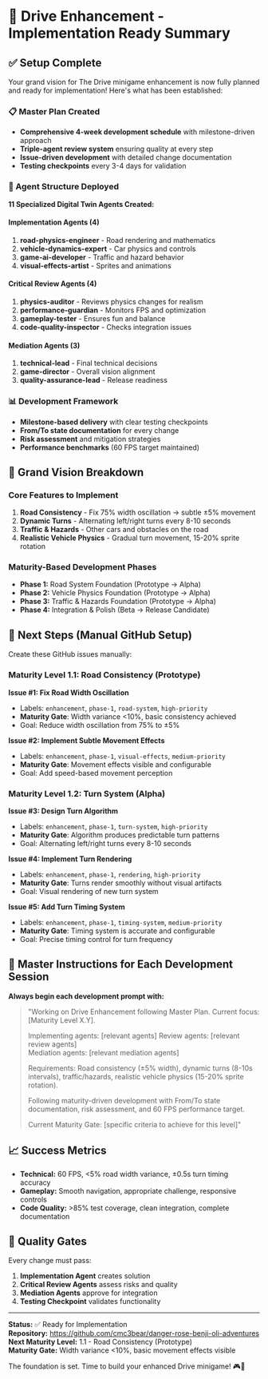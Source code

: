 # 🚀 Drive Enhancement - Implementation Ready Summary

## ✅ Setup Complete

Your grand vision for The Drive minigame enhancement is now fully planned and ready for implementation! Here's what has been established:

### 📋 Master Plan Created
- **Comprehensive 4-week development schedule** with milestone-driven approach
- **Triple-agent review system** ensuring quality at every step
- **Issue-driven development** with detailed change documentation
- **Testing checkpoints** every 3-4 days for validation

### 🤖 Agent Structure Deployed
**11 Specialized Digital Twin Agents Created:**

#### Implementation Agents (4)
1. **road-physics-engineer** - Road rendering and mathematics
2. **vehicle-dynamics-expert** - Car physics and controls  
3. **game-ai-developer** - Traffic and hazard behavior
4. **visual-effects-artist** - Sprites and animations

#### Critical Review Agents (4)
1. **physics-auditor** - Reviews physics changes for realism
2. **performance-guardian** - Monitors FPS and optimization
3. **gameplay-tester** - Ensures fun and balance
4. **code-quality-inspector** - Checks integration issues

#### Mediation Agents (3)
1. **technical-lead** - Final technical decisions
2. **game-director** - Overall vision alignment
3. **quality-assurance-lead** - Release readiness

### 📊 Development Framework
- **Milestone-based delivery** with clear testing checkpoints
- **From/To state documentation** for every change
- **Risk assessment** and mitigation strategies
- **Performance benchmarks** (60 FPS target maintained)

## 🎯 Grand Vision Breakdown

### Core Features to Implement
1. **Road Consistency** - Fix 75% width oscillation → subtle ±5% movement
2. **Dynamic Turns** - Alternating left/right turns every 8-10 seconds
3. **Traffic & Hazards** - Other cars and obstacles on the road
4. **Realistic Vehicle Physics** - Gradual turn movement, 15-20% sprite rotation

### Maturity-Based Development Phases
- **Phase 1:** Road System Foundation (Prototype → Alpha)
- **Phase 2:** Vehicle Physics Foundation (Prototype → Alpha)
- **Phase 3:** Traffic & Hazards Foundation (Prototype → Alpha)
- **Phase 4:** Integration & Polish (Beta → Release Candidate)

## 📝 Next Steps (Manual GitHub Setup)

Create these GitHub issues manually:

### Maturity Level 1.1: Road Consistency (Prototype)

**Issue #1: Fix Road Width Oscillation**
- Labels: `enhancement`, `phase-1`, `road-system`, `high-priority`
- **Maturity Gate**: Width variance <10%, basic consistency achieved
- Goal: Reduce width oscillation from 75% to ±5%

**Issue #2: Implement Subtle Movement Effects**  
- Labels: `enhancement`, `phase-1`, `visual-effects`, `medium-priority`
- **Maturity Gate**: Movement effects visible and configurable
- Goal: Add speed-based movement perception

### Maturity Level 1.2: Turn System (Alpha)

**Issue #3: Design Turn Algorithm**
- Labels: `enhancement`, `phase-1`, `turn-system`, `high-priority`
- **Maturity Gate**: Algorithm produces predictable turn patterns
- Goal: Alternating left/right turns every 8-10 seconds

**Issue #4: Implement Turn Rendering**
- Labels: `enhancement`, `phase-1`, `rendering`, `high-priority`
- **Maturity Gate**: Turns render smoothly without visual artifacts
- Goal: Visual rendering of new turn system

**Issue #5: Add Turn Timing System**
- Labels: `enhancement`, `phase-1`, `timing-system`, `medium-priority`
- **Maturity Gate**: Timing system is accurate and configurable
- Goal: Precise timing control for turn frequency

## 🔄 Master Instructions for Each Development Session

**Always begin each development prompt with:**

> "Working on Drive Enhancement following Master Plan. Current focus: [Maturity Level X.Y]. 
> 
> Implementing agents: [relevant agents]
> Review agents: [relevant review agents]  
> Mediation agents: [relevant mediation agents]
>
> Requirements: Road consistency (±5% width), dynamic turns (8-10s intervals), traffic/hazards, realistic vehicle physics (15-20% sprite rotation).
>
> Following maturity-driven development with From/To state documentation, risk assessment, and 60 FPS performance target.
> 
> Current Maturity Gate: [specific criteria to achieve for this level]"

## 📈 Success Metrics
- **Technical:** 60 FPS, <5% road width variance, ±0.5s turn timing accuracy
- **Gameplay:** Smooth navigation, appropriate challenge, responsive controls
- **Code Quality:** >85% test coverage, clean integration, complete documentation

## 🚦 Quality Gates
Every change must pass:
1. **Implementation Agent** creates solution
2. **Critical Review Agents** assess risks and quality
3. **Mediation Agents** approve for integration
4. **Testing Checkpoint** validates functionality

---

**Status:** ✅ Ready for Implementation  
**Repository:** https://github.com/cmc3bear/danger-rose-benji-oli-adventures  
**Next Maturity Level:** 1.1 - Road Consistency (Prototype)  
**Maturity Gate:** Width variance <10%, basic movement effects visible

The foundation is set. Time to build your enhanced Drive minigame! 🎮🏁